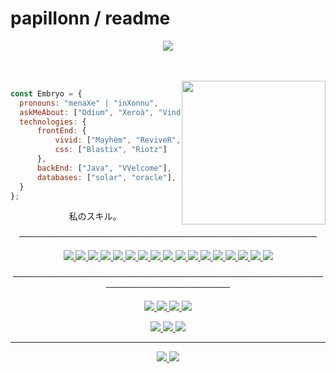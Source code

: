 # papiIIonn / readme
<p align="center">
  <img src="https://cdn.discordapp.com/attachments/857557180294365235/874017433407586305/885542.png" >
</p>   
<br>
<br>
<img align='right' src="https://cdn.discordapp.com/attachments/857557180294365235/874018664737820712/ezgif-4-7e159ee14413.gif" width="230">
<p align="center">
  

  
  ```javascript
const Embryo = {
    pronouns: "menaXe" | "inXonnu",
    askMeAbout: ["Odium", "Xeroà", "Vindicta"],
    technologies: {
        frontEnd: {
            vivid: ["Mayhèm", "ReviveR", "9TH5IN"],
            css: ["Blastix", "Riotz"]
        },
        backEnd: ["Java", "VVelcome"],
        databases: ["solar", "oracle"],
    }
};
```
<p align="center"> 私のスキル。 
    <p align="center">                                   
────────────────────────────────────────────────
  <a>
    <p align="center">
       <a href="https://sass-lang.com/">
    <img src="https://img.shields.io/badge/Sass-CC6699?style=flat&logo=sass&logoColor=white">
         <a href="https://www.python.org/">
           <img src="https://img.shields.io/badge/Python-14354C?style=flat&logo=python&logoColor=white">
           <a href="https://html.com/">
             <img src="https://img.shields.io/badge/-HTML-ff0d00?style=flat&logoColor=white&logo=html5">
             <a href="https://www.w3schools.com/w3css/w3css_downloads.asp">
               <img src="https://img.shields.io/badge/-CSS-ff0d00?style=flat&logoColor=white&logo=css3">
               <a href="https://javascriptdownload.org/">
                   <img src="https://img.shields.io/badge/JavaScript-323330?style=flat&logo=javascript&logoColor=F7DF1E">
                 <a href="https://www.php.net/">
                   <img src="https://img.shields.io/badge/PHP-777BB4?style=flat&logo=php&logoColor=white">
                   <a href="https://www.ruby-lang.org/en/">
                     <img src="https://img.shields.io/badge/Ruby-CC342D?style=flat&logo=ruby&logoColor=white">
                     <a href="https://rubyonrails.org/">
                     <img src="https://img.shields.io/badge/Ruby_on_Rails-CC0000?style=flat&logo=ruby-on-rails&logoColor=white">
                      <a href="https://techdecodetutorials.com/category/c/">
                     <img src="https://img.shields.io/badge/C-00599C?style=flat&logo=c&logoColor=white">
                         <a href="https://www.microsoft.com/en-us/download/details.aspx?id=7029">
                         <img src="https://img.shields.io/badge/C%23-239120?style=flat&logo=c-sharp&logoColor=white">
                           <a href="https://techdecodetutorials.com/c/how-to-run-c-in-visual-studio-code-on-windows-10/">
                           <img src="https://img.shields.io/badge/C%2B%2B-00599C?style=flat&logo=c%2B%2B&logoColor=white">
                          <a href="https://www.shellscript.sh/">
                            <img src="https://img.shields.io/badge/Shell_Script-121011?style=flat&logo=gnu-bash&logoColor=white">
                            <a href="">
                              <img src="https://img.shields.io/badge/Flask-000000?style=flat&logo=flask&logoColor=white">
                               <a href="https://www.java.com/fr/">
                              <img src="https://img.shields.io/badge/Java-ED8B00?style=flat&logo=java&logoColor=white">
                                  <a href="https://www.perl.org/">
                                 <img src="https://img.shields.io/badge/Perl-39457E?style=flat&logo=perl&logoColor=white">
                                <a href="https://www.lua.org/">
                                 <img src="https://img.shields.io/badge/Lua-2C2D72?style=flat&logo=lua&logoColor=white">
                                  <a href="">
                                    <img src="https://badgen.net/badge/icon/maven?icon=maven&label">
         <a/>
  
  <p align="center">                                   
──────────────────────────────────────────────────────────────────────
</p>
  
<p align='center'>
  <a>
         <a href="https://discord.gg/genesis">
       <img src="https://img.shields.io/static/v1?label=Discord&logo=Discord&message=Click%20Here&color=7289DA">
       <a>
       <a href="https://doxbin.org/user/Fantome">
       <img src="https://img.shields.io/static/v1?label=Doxbin&logo=Doxbin!&message=Click%20Here&color=9cf">
       <a>
       <a href="https://osu.ppy.sh/home">
       <img src="https://img.shields.io/static/v1?label=Osu!&logo=Osu!&message=Click%20Here&color=pink">
         <a href="https://twitter.com/venne_lya">
           <img src="https://img.shields.io/twitter/follow/venne_lya?label=Twitter&style=social">
       </a>
 
<p align='center'>
  <a href="https://atom.io/">
    <img src="https://badgen.net/badge/icon/atom?icon=atom&label">
    <a href="https://www.eclipse.org/ide/">
      <img src="https://badgen.net/badge/icon/eclipse?icon=eclipse&label">
        <a href="https://www.microsoft.com/fr-fr/windows">
          <img src="https://badgen.net/badge/icon/windows?icon=windows&label">
         
         
 ---

<p align="center">
  <img src="https://github-readme-stats.vercel.app/api?username=papiIIonn&show_icons=true&theme=dark">
  <img src="https://starchart.cc/papiIIonn/papiIIonn.svg">

